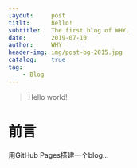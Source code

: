 ```yaml
---
layout:     post
titlt:      hello!
subtitle:   The first blog of WHY.
date:       2019-07-10
author:     WHY
header-img: img/post-bg-2015.jpg
catalog:    true
tag:
    - Blog
---
```


> Hello world!

# 前言
用GitHub Pages搭建一个blog...
